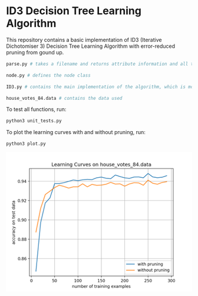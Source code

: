# ID3 Decision Tree Learning Algorithm

This repository contains a basic implementation of ID3 (Iterative Dichotomiser 3) Decision Tree Learning Algorithm with error-reduced pruning from gound up.

```python
parse.py # takes a filename and returns attribute information and all the data in array of dictionaries
```

```python
node.py # defines the node class
```

```python
ID3.py # contains the main implementation of the algorithm, which is modularized for better readability
```

```python
house_votes_84.data # contains the data used
```

To test all functions, run:
```python
python3 unit_tests.py
```

To plot the learning curves with and without pruning, run:
```python
python3 plot.py
```

![alt_text](https://github.com/Albert-Z-Guo/ID3-Decision-Tree-Learning-Algorithm/blob/master/Learning%20Curves.png)
